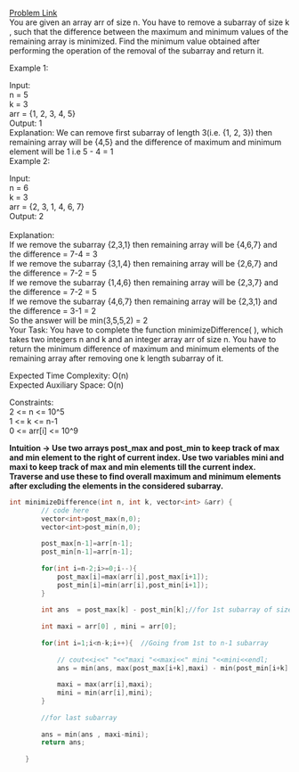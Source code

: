 [Problem Link](https://www.geeksforgeeks.org/problems/minimize-the-difference/1)<br>
You are given an array arr of size n. You have to remove a subarray of size k , such that the difference between the maximum and minimum values of the remaining array is minimized.
Find the minimum value obtained after performing the operation of the removal of the subarray and return it.<br>

Example 1:<br>

Input:<br>
n = 5<br>
k = 3<br>
arr = {1, 2, 3, 4, 5}<br>
Output: 
1<br>
Explanation: 
We can remove first subarray of length 3(i.e. {1, 2, 3}) then remaining array will be {4,5} and the difference of maximum and minimum element will be 1 i.e 5 - 4 = 1<br>
Example 2:<br>

Input:<br>
n = 6<br>
k = 3<br>
arr = {2, 3, 1, 4, 6, 7}<br>
Output: 
2<br><br>
Explanation:<br>
If we remove the subarray {2,3,1} then remaining array will be {4,6,7} and the difference  = 7-4 = 3<br>
If we remove the subarray {3,1,4} then remaining array will be {2,6,7} and the difference  = 7-2 = 5<br>
If we remove the subarray {1,4,6} then remaining array will be {2,3,7} and the difference  = 7-2 = 5<br>
If we remove the subarray {4,6,7} then remaining array will be {2,3,1} and the difference  = 3-1 = 2<br>
So the answer will be min(3,5,5,2) = 2<br>
Your Task: 
You have to complete the function minimizeDifference( ), which takes two integers n and k and an integer array arr of size n. You have to return the minimum difference of maximum and minimum elements of the remaining array after removing one k length subarray of it.<br>

Expected Time Complexity: O(n)<br>
Expected Auxiliary Space: O(n)<br>

Constraints:<br>
2 <= n <= 10^5<br>
1 <= k <= n-1<br>
0 <= arr[i] <= 10^9<br>

__Intuition -> Use two arrays post_max and post_min to keep track of max  and min element to the right of current index. Use two variables mini and maxi to keep track of max and min elements till the current index. Traverse and use these to find overall maximum and minimum elements after excluding the elements in the considered subarray.__

```C++
int minimizeDifference(int n, int k, vector<int> &arr) {
        // code here
        vector<int>post_max(n,0);
        vector<int>post_min(n,0);
        
        post_max[n-1]=arr[n-1];
        post_min[n-1]=arr[n-1];
        
        for(int i=n-2;i>=0;i--){
            post_max[i]=max(arr[i],post_max[i+1]);
            post_min[i]=min(arr[i],post_min[i+1]);
        }
        
        int ans  = post_max[k] - post_min[k];//for 1st subarray of size k
        
        int maxi = arr[0] , mini = arr[0];
        
        for(int i=1;i<n-k;i++){  //Going from 1st to n-1 subarray
        
            // cout<<i<<" "<<"maxi "<<maxi<<" mini "<<mini<<endl;
            ans = min(ans, max(post_max[i+k],maxi) - min(post_min[i+k],mini));
            
            maxi = max(arr[i],maxi);
            mini = min(arr[i],mini);
        }
        
        //for last subarray
        
        ans = min(ans , maxi-mini);
        return ans;
        
    }
```

